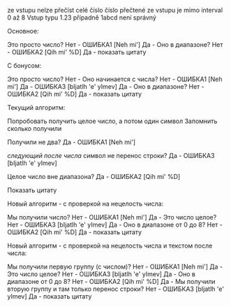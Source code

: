ze vstupu nelze přečíst celé číslo
číslo přečtené ze vstupu je mimo interval 0 až 8
Vstup typu 1.23 případně 1abcd není správný

Основное:

Это просто число?
	Нет - ОШИБКА1 [Neh mi']
	Да - Оно в диапазоне?
		Нет - ОШИБКА2 [Qih mi' %D]
		Да - показать цитату

С бонусом:

Это просто число?
	Нет - Оно начинается с числа?
		Нет - ОШИБКА1 [Neh mi']
		Да - ОШИБКА3 [bIjatlh 'e' yImev]
	Да - Оно в диапазоне?
		Нет - ОШИБКА2 [Qih mi' %D]
		Да - показать цитату




Текущий алгоритм:

Попробовать получить целое число, а потом один символ
Запомнить сколько получили
 
Получили не два?
	Да - ОШИБКА1 [Neh mi']

_следующий после числа_ символ не перенос строки?
	Да - ОШИБКА3 [bIjatlh 'e' yImev]

Целое число вне диапазона?
	Да - ОШИБКА2 [Qih mi' %D]

Показать цитату

Новый алгоритм - с проверкой на нецелость числа:

Мы получили число?
	Нет - ОШИБКА1 [Neh mi']
	Да - Это число целое?
		Нет - ОШИБКА3 [bIjatlh 'e' yImev]
		Да - Оно в диапазоне от 0 до 8?
			Нет - ОШИБКА2 [Qih mi' %D]
			Да - показать цитату

Новый алгоритм - с проверкой на нецелость числа и текстом после числа:

Мы получили первую группу (с числом)?
	Нет - ОШИБКА1 [Neh mi']
	Да - Это число целое?
		Нет - ОШИБКА3 [bIjatlh 'e' yImev]
		Да - Оно в диапазоне от 0 до 8?
			Нет - ОШИБКА2 [Qih mi' %D]
			Да - Мы получили вторую группу и там только перенос строки?
				Нет - ОШИБКА3 [bIjatlh 'e' yImev]
				Да - показать цитату


